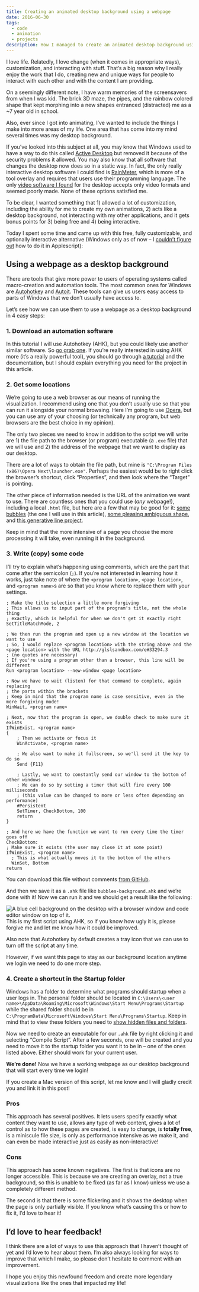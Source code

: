 ```yaml
---
title: Creating an animated desktop background using a webpage
date: 2016-06-30
tags:
  - code
  - animation
  - projects
description: How I managed to create an animated desktop background using a webpage.
---
```


I love life. Relatedly, I love change (when it comes in appropriate ways), customization, and interacting with stuff. That’s a big reason why I really enjoy the work that I do, creating new and unique ways for people to interact with each other and with the content I am providing.

On a seemingly different note, I have warm memories of the screensavers from when I was kid. The brick 3D maze, the pipes, and the rainbow colored shape that kept morphing into a new shapes entranced (distracted) me as a ~7 year old in school.

Also, ever since I got into animating, I’ve wanted to include the things I make into more areas of my life. One area that has come into my mind several times was my desktop background.

<span class="excerpt_marker"></span>

If you’ve looked into this subject at all, you may know that Windows used to have a way to do this called <a href="https://en.wikipedia.org/wiki/Active_Desktop">Active Desktop</a> but removed it because of the security problems it allowed. You may also know that all software that changes the desktop now does so in a static way. In fact, the only really interactive desktop software I could find is <a href="https://www.rainmeter.net/">RainMeter</a>, which is more of a tool overlay and requires that users use their programming language. The only <a href="https://www.makeuseof.com/tag/set-live-wallpapers-animated-desktop-backgrounds-windows/">video software I found</a> for the desktop accepts only video formats and seemed poorly made. None of these options satisfied me.

To be clear, I wanted something that 1) allowed a lot of customization, including the ability for me to create my own animations, 2) acts like a desktop background, not interacting with my other applications, and it gets bonus points for 3) being free and 4) being interactive.

Today I spent some time and came up with this free, fully customizable, and optionally interactive alternative (Windows only as of now – I <a href="https://apple.stackexchange.com/q/243578/189367">couldn’t figure out</a> how to do it in Applescript):

## Using a webpage as a desktop background

There are tools that give more power to users of operating systems called macro-creation and automation tools. The most common ones for Windows are <a href="https://autohotkey.com/">Autohotkey</a> and <a href="https://www.autoitscript.com/site/autoit/">Autoit</a>. These tools can give us users easy access to parts of Windows that we don’t usually have access to.

Let’s see how we can use them to use a webpage as a desktop background in 4 easy steps:

### 1. Download an automation software

In this tutorial I will use Autohotkey (AHK), but you could likely use another similar software. So <a href="https://autohotkey.com/download/">go grab one</a>. If you’re really interested in using AHK more (it’s a really powerful tool), you should go through <a href="https://autohotkey.com/docs/Tutorial.htm">a tutorial</a> and the documentation, but I should explain everything you need for the project in this article.

### 2. Get some locations

We’re going to use a web browser as our means of running the visualization. I recommend using one that you don’t usually use so that you can run it alongside your normal browsing. Here I’m going to use <a href="https://www.opera.com/">Opera</a>, but you can use any of your choosing (or technically any program, but web browsers are the best choice in my opinion).

The only two pieces we need to know in addition to the script we will write are 1) the file path to the browser (or program) executable (a `.exe` file) that we will use and 2) the address of the webpage that we want to display as our desktop.

There are a lot of ways to obtain the file path, but mine is `"C:\Program Files (x86)\Opera Next\launcher.exe"`. Perhaps the easiest would be to right click the browser’s shortcut, click “Properties”, and then look where the “Target” is pointing.

The other piece of information needed is the URL of the animation we want to use. There are countless ones that you could use (_any_ webpage!), including a local `.html` file, but here are a few that may be good for it: <a href="https://glslsandbox.com/e#33294.3">some bubbles</a> (the one I will use in this article), <a href="https://glslsandbox.com/e#10730.0">some pleasing ambiguous shape</a>, and <a href="https://mattdesl.github.io/codevember/14.html">this generative line project</a>.

Keep in mind that the more intensive of a page you choose the more processing it will take, even running it in the background.

### 3. Write (copy) some code

I’ll try to explain what’s happening using comments, which are the part that come after the semicolon (`;`). If you’re not interested in learning how it works, just take note of where the `<program location>`, `<page location>`, and `<program name>`s are so that you know where to replace them with your settings.

```
; Make the title selection a little more forgiving
; This allows us to input part of the program's title, not the whole thing
; exactly, which is helpful for when we don't get it exactly right
SetTitleMatchMode, 2

; We then run the program and open up a new window at the location we want to use
; So, I would replace <program location> with the string above and the <page location> with the URL http://glslsandbox.com/e#33294.3
; (no quotes are necessary)
; If you're using a program other than a browser, this line will be different
Run <program location> --new-window <page location>

; Now we have to wait (listen) for that command to complete, again replacing
; the parts within the brackets
; Keep in mind that the program name is case sensitive, even in the more forgiving mode!
WinWait, <program name>

; Next, now that the program is open, we double check to make sure it exists
IfWinExist, <program name>
{
    ; Then we activate or focus it
    WinActivate, <program name>

    ; We also want to make it fullscreen, so we'll send it the key to do so
    Send {F11}

    ; Lastly, we want to constantly send our window to the bottom of other windows
    ; We can do so by setting a timer that will fire every 100 milliseconds
    ; (this value can be changed to more or less often depending on performance)
    #Persistent
    SetTimer, CheckBottom, 100
    return
}

; And here we have the function we want to run every time the timer goes off
CheckBottom:
; Make sure it exists (the user may close it at some point)
IfWinExist, <program name>
  ; This is what actually moves it to the bottom of the others
  WinSet, Bottom
return
```

<script>
	import ContentAside from "$lib/components/ContentAside.svelte";
</script>

You can download this file without comments <a href="https://gist.github.com/ZachSaucier/c086c01aa3018e3848e6932af4d7c4da">from GitHub</a>.

And then we save it as a `.ahk` file like `bubbles-background.ahk` and we’re done with it! Now we can run it and we should get a result like the following:

<img src="https://i.imgur.com/mQLVLEi.png" alt="A blue cell background on the desktop with a browser window and code editor window on top of it." loading="lazy" />

<ContentAside>
  This is my first script using AHK, so if you know how ugly it is, please forgive me and let me know how it could be improved.
</ContentAside>

Also note that Autohotkey by default creates a tray icon that we can use to turn off the script at any time.

However, if we want this page to stay as our background location anytime we login we need to do one more step.

### 4. Create a shortcut in the Startup folder

Windows has a folder to determine what programs should startup when a user logs in. The personal folder should be located in `C:\Users\<user name>\AppData\Roaming\Microsoft\Windows\Start Menu\Programs\Startup` while the shared folder should be in `C:\ProgramData\Microsoft\Windows\Start Menu\Programs\Startup`. Keep in mind that to view these folders you need to <a href="https://windows.microsoft.com/en-us/windows/show-hidden-files">show hidden files and folders</a>.

Now we need to create an executable for our `.ahk` file by right clicking it and selecting “Compile Script”. After a few seconds, one will be created and you need to move it to the startup folder you want it to be in – one of the ones listed above. Either should work for your current user.

**We’re done!** Now we have a working webpage as our desktop background that will start every time we login!

<ContentAside>
  If you create a Mac version of this script, let me know and I will gladly credit you and link it in this post!
</ContentAside>

### Pros

This approach has several positives. It lets users specify exactly what content they want to use, allows any type of web content, gives a lot of control as to how these pages are created, is easy to change, is **totally free**, is a miniscule file size, is only as performance intensive as we make it, and can even be made interactive just as easily as non-interactive!

### Cons

This approach has some known negatives. The first is that icons are no longer accessible. This is because we are creating an overlay, not a true background, so this is unable to be fixed (as far as I know) unless we use a completely different method.

The second is that there is some flickering and it shows the desktop when the page is only partially visible. If you know what’s causing this or how to fix it, I’d love to hear it!

## I’d love to hear feedback!

I think there are a lot of ways to use this approach that I haven’t thought of yet and I’d love to hear about them. I’m also always looking for ways to improve that which I make, so please don’t hesitate to comment with an improvement.

I hope you enjoy this newfound freedom and create more legendary visualizations like the ones that impacted my life!
